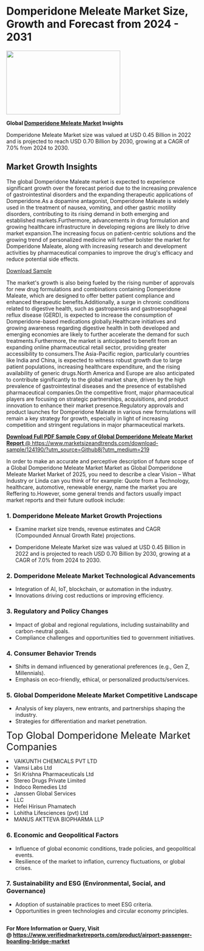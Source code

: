 <H1>Domperidone Meleate Market Size, Growth and Forecast from 2024 - 2031</H1><img class="aligncenter size-medium wp-image-584254" src="https://thirdeyenews.in/wp-content/uploads/2024/09/Global-Market-Research-300x168.jpeg" alt="" width="300" height="168" /><p><strong>Global&nbsp;<a href="https://www.marketsizeandtrends.com/download-sample/124190/?utm_source=Github8j?utm_medium=219">Domperidone Meleate Market</a> Insights</strong></p><p>Domperidone Meleate Market size was valued at USD 0.45 Billion in 2022 and is projected to reach USD 0.70 Billion by 2030, growing at a CAGR of 7.0% from 2024 to 2030.</p><p><h2>Market Growth Insights</h2> <p>The global Domperidone Maleate market is expected to experience significant growth over the forecast period due to the increasing prevalence of gastrointestinal disorders and the expanding therapeutic applications of Domperidone.As a dopamine antagonist, Domperidone Maleate is widely used in the treatment of nausea, vomiting, and other gastric motility disorders, contributing to its rising demand in both emerging and established markets.Furthermore, advancements in drug formulation and growing healthcare infrastructure in developing regions are likely to drive market expansion.The increasing focus on patient-centric solutions and the growing trend of personalized medicine will further bolster the market for Domperidone Maleate, along with increasing research and development activities by pharmaceutical companies to improve the drug's efficacy and reduce potential side effects.</p> <p><a href="javascript:void(0);" class="download-sample">Download Sample</a></p> <p>The market's growth is also being fueled by the rising number of approvals for new drug formulations and combinations containing Domperidone Maleate, which are designed to offer better patient compliance and enhanced therapeutic benefits.Additionally, a surge in chronic conditions related to digestive health, such as gastroparesis and gastroesophageal reflux disease (GERD), is expected to increase the consumption of Domperidone-based medications globally.Healthcare initiatives and growing awareness regarding digestive health in both developed and emerging economies are likely to further accelerate the demand for such treatments.Furthermore, the market is anticipated to benefit from an expanding online pharmaceutical retail sector, providing greater accessibility to consumers.The Asia-Pacific region, particularly countries like India and China, is expected to witness robust growth due to large patient populations, increasing healthcare expenditure, and the rising availability of generic drugs.North America and Europe are also anticipated to contribute significantly to the global market share, driven by the high prevalence of gastrointestinal diseases and the presence of established pharmaceutical companies.On the competitive front, major pharmaceutical players are focusing on strategic partnerships, acquisitions, and product innovation to enhance their market presence.Regulatory approvals and product launches for Domperidone Maleate in various new formulations will remain a key strategy for growth, especially in light of increasing competition and stringent regulations in major pharmaceutical markets.</p> <p><a href="javascript:void(0);" class="get-more"></p><p><span class=""><strong>Download Full PDF Sample Copy of Global Domperidone Meleate Market Report</strong> @ <a href="https://www.marketsizeandtrends.com/download-sample/124190/?utm_source=Github8j?utm_medium=219" target="_blank">https://www.marketsizeandtrends.com/download-sample/124190/?utm_source=Github8j?utm_medium=219</a></span></p><p>In order to make an accurate and perceptive description of future scope of a Global&nbsp;Domperidone Meleate Market Market as Global&nbsp;Domperidone Meleate Market Market of 2025, you need to describe a clear Vision &ndash; What Industry or Linda can you think of for example: Quote from a Technology, healthcare, automotive, renewable energy, name the market you are Reffering to.However, some general trends and factors usually impact market reports and their future outlook include:</p><h3>1.&nbsp;<strong>Domperidone Meleate Market Growth Projections</strong></h3><ul><li>Examine market size trends, revenue estimates and CAGR (Compounded Annual Growth Rate) projections.</li><li><p>Domperidone Meleate Market size was valued at USD 0.45 Billion in 2022 and is projected to reach USD 0.70 Billion by 2030, growing at a CAGR of 7.0% from 2024 to 2030.</p></li></ul><h3>2.&nbsp;<strong>Domperidone Meleate Market Technological Advancements</strong></h3><ul><li>Integration of AI, IoT, blockchain, or automation in the industry.</li><li>Innovations driving cost reductions or improving efficiency.</li></ul><h3>3.&nbsp;<strong>Regulatory and Policy Changes</strong></h3><ul><li>Impact of global and regional regulations, including sustainability and carbon-neutral goals.</li><li>Compliance challenges and opportunities tied to government initiatives.</li></ul><h3>4.&nbsp;<strong>Consumer Behavior Trends</strong></h3><ul><li>Shifts in demand influenced by generational preferences (e.g., Gen Z, Millennials).</li><li>Emphasis on eco-friendly, ethical, or personalized products/services.</li></ul><h3>5.&nbsp;<strong>Global Domperidone Meleate Market Competitive Landscape</strong></h3><ul><li>Analysis of key players, new entrants, and partnerships shaping the industry.</li><li>Strategies for differentiation and market penetration.</li></ul><p data-pm-slice="1 1 []"><span style="color: inherit; font-family: inherit; font-size: 25px;">Top Global Domperidone Meleate Market Companies</span></p><div class="" data-test-id=""><p><li>VAIKUNTH CHEMICALS PVT LTD</li><li> Vamsi Labs Ltd</li><li> Sri Krishna Pharmaceuticals Ltd</li><li> Stereo Drugs Private Limited</li><li> Indoco Remedies Ltd</li><li> Janssen Global Services</li><li> LLC</li><li> Hefei Hirisun Phamatech</li><li> Lohitha Lifesciences (pvt) Ltd</li><li> MANUS AKTTEVA BIOPHARMA LLP</li></p></div><h3>6.&nbsp;<strong>Economic and Geopolitical Factors</strong></h3><ul><li>Influence of global economic conditions, trade policies, and geopolitical events.</li><li>Resilience of the market to inflation, currency fluctuations, or global crises.</li></ul><h3>7.&nbsp;<strong>Sustainability and ESG (Environmental, Social, and Governance)</strong></h3><ul><li>Adoption of sustainable practices to meet ESG criteria.</li><li>Opportunities in green technologies and circular economy principles.</li></ul><h2><strong style="font-size: 14px;">For More Information or Query, Visit @&nbsp;</strong><a style="background-color: #ffffff; font-size: 14px;" href="https://www.marketsizeandtrends.com/report/domperidone-meleate-market/" target="_blank">https://www.verifiedmarketreports.com/product/airport-passenger-boarding-bridge-market</a></h2>